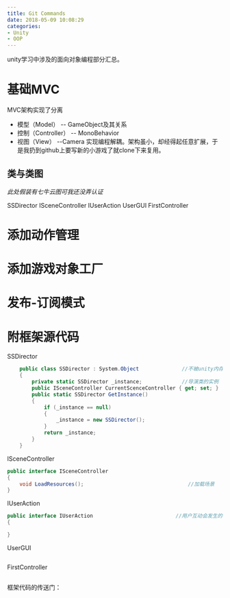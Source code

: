 ```yaml
---
title: Git Commands
date: 2018-05-09 10:08:29
categories:
- Unity
- OOP
---
```


unity学习中涉及的面向对象编程部分汇总。

# 基础MVC
MVC架构实现了分离
- 模型（Model）      -- GameObject及其关系
- 控制（Controller） -- MonoBehavior
- 视图（View）       --Camera
实现编程解耦。架构虽小，却经得起任意扩展，于是我扔到github上要写新的小游戏了就clone下来复用。
## 类与类图
*此处假装有七牛云图可我还没弄认证*

SSDirector
ISceneController
IUserAction 
UserGUI
FirstController

# 添加动作管理

# 添加游戏对象工厂

# 发布-订阅模式

# 附框架源代码
SSDirector
```c#
    public class SSDirector : System.Object              //不被unity内存管理管理
    {
        private static SSDirector _instance;             //导演类的实例
        public ISceneController CurrentScenceController { get; set; }
        public static SSDirector GetInstance()           
        {
            if (_instance == null)
            {
                _instance = new SSDirector();
            }
            return _instance;
        }
    }
```

ISceneController
```c#
public interface ISceneController                      
{
    void LoadResources();                                  //加载场景
}
```

IUserAction 
```c#
public interface IUserAction                           //用户互动会发生的事件
{

}
```
UserGUI 
```
```
FirstController 
```
```

框架代码的传送门：